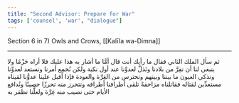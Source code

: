 ```yaml
---
title: "Second Advisor: Prepare for War"
tags: ['counsel', 'war', "dialogue"]
---
```


 Section 6 in 7) Owls and Crows, [[Kalīla wa-Dimna]]

---
ثم سأل الملك الثاني فقال ما رأيك أنت قال أمَّا ما أشار به هذا عليك فلا أراه حَزْمًا ولا ينبغي لنا أن نفِرَّ من بلادنا ونَذلَّ لعدوِّنا عند أول نكبة ولكن نُجمِع أمرنا ونستعد لعدوِّنا ونذكي العيون ما بيننا وبينهم ونحترس من الغِرَّة والعودة فإذا أقبل علينا عدوُّنا لقيناه مستعدِّين لقتاله فقاتلناه مزاحفةً تلقى أطرافنا أطرافه ونتحرز منه تحرزًا حصينًا ونُدافع الأيام حتى نصيب منه غِرَّة ولعلَّنا نظفر به

